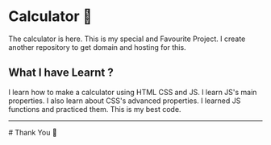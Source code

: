 # Calculator 💫
The calculator is here. This is my special and Favourite Project. I create another repository to get domain and hosting for this.
<br>
<h2>What I have Learnt ?</h2>
I learn how to make a calculator using HTML CSS and JS. I learn JS's main properties. I also learn about CSS's advanced properties. I learned JS functions and practiced them. 
This is my best code.
<be>
<hr>
# Thank You 🙏
